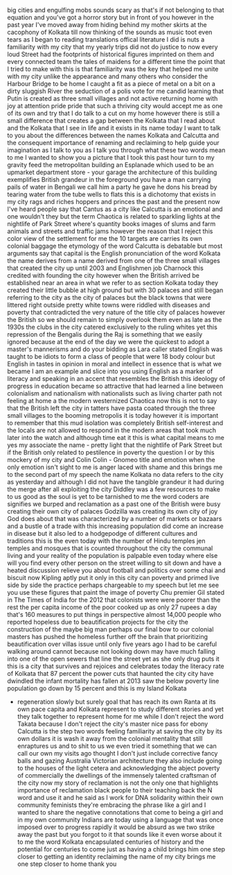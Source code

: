 
big cities and engulfing mobs sounds
scary as that&#39;s if not belonging to that
equation and you&#39;ve got a horror story
but in front of you
however in the past year I&#39;ve moved away
from hiding behind my mother skirts at
the cacophony of Kolkata till now
thinking of the sounds as music toot
even tears as I began to reading
translations offical literature I did is
nuts a familiarity with my city that my
yearly trips did not do justice to now
every loud Street had the footprints of
historical figures imprinted on them and
every connected team the tales of
maidens for a different time the point
that I tried to make with this is that
familiarity was the key that helped me
unite with my city
unlike the appearance and many others
who consider the Harbour Bridge to be
home I caught a fit as a piece of metal
on a bit on a dirty sluggish River the
seduction of a polis vote for me candid
learning that Putin is created as three
small villages and not active returning
home with joy at attention pride pride
that such a thriving city would accept
me as one of its own and try that I do
talk to a cut on my home however there
is still a small difference that creates
a gap between the Kolkata that I read
about and the Kolkata that I see in
life and it exists in its name today I
want to talk to you about the
differences between the names Kolkata
and Calcutta and the consequent
importance of renaming and reclaiming to
help guide your imagination as I talk to
you as I talk you through what these two
words mean to me I wanted to show you a
picture that I took this past hour
turn to my gravity feed the metropolitan
building an Esplanade which used to be
an upmarket department store - your
garage the architecture of this building
exemplifies British grandeur in the
foreground you have a man carrying pails
of water in Bengali we call him a party
he gave he dons his bread by tearing
water from the tube wells to flats
this is a dichotomy that exists in my
city
rags and riches hoppers and princes the
past and the present now I&#39;ve heard
people say that Cantus as a city like
Calcutta is an emotional and one
wouldn&#39;t they
but the term Chaotica is related to
sparkling lights at the nightlife of
Park Street where&#39;s quantity books
images of slums and farm animals and
streets and traffic jams however the
reason that I reject this color view of
the settlement
for me the 10 targets are carries its
own colonial baggage the etymology of
the word Calcutta is debatable but most
arguments say that capital is the
English pronunciation of the word
Kolkata the name derives from a name
derived from one of the three small
villages that created the city up until
2003 and Englishmen job Charnock this
credited with founding the city however
when the British arrived be established
near an area in what we refer to as
section Kolkata today they created their
little bubble at high ground but with 30
palaces and still began referring to the
city as the city of palaces but the
black towns that were littered right
outside pretty white towns were riddled
with diseases and poverty that
contradicted the very nature of the
title city of palaces however the
British so we should remain to simply
overlook them even as late as the 1930s
the clubs in the city catered
exclusively to the ruling whites yet
this repression of the Bengalis during
the Raj is something that we easily
ignored because at the end of the day we
were the quickest to adopt a master&#39;s
mannerisms and do your bidding as Lara
caller stated English was taught to be
idiots to form a class of people that
were 18 body colour but English in
tastes in opinion in moral and intellect
in essence that is what we became I am
an example
and slice into you using English as a
marker of literacy and speaking in an
accent that resembles the British this
ideology of progress in education became
so attractive that had learned a line
between colonialism and nationalism with
nationalists such as living charter path
not feeling at home a the modern
westernized Chaotica
now this is not to say that the British
left the city in tatters have pasta
coated through the three small villages
to the booming metropolis it is today
however it is important to remember that
this mud isolation was completely
British self-interest and the locals are
not allowed to respond in the modern
areas that took much later into the
watch and although time eat it this is
what capital means to me yes my
associate the name - pretty light that
the nightlife of Park Street but if the
British only related to pestilence in
poverty the question I or by this
mockery of my city and Colin Colin -
Gnomeo title and emotion when the only
emotion isn&#39;t sight to me is anger laced
with shame and this brings me to the
second part of my speech the name
Kolkata no data refers to the city as
yesterday and although I did not have
the tangible grandeur it had during the
merge after all exploiting the city
Diddley was a few resources to make to
us good as the soul is yet to be
tarnished
to me the word coders are signifies
we burped and reclamation as a past one
of the British were busy creating their
own city of palaces Godzilla was
creating its own city of joy
God does about that was characterized by
a number of markets or bazaars and a
bustle of a trade with this increasing
population did come an increase in
disease but it also led to a hodgepodge
of different cultures and traditions
this is the even today with the number
of Hindu temples jen temples and mosques
that is counted throughout the city the
communal living and your reality of the
population is palpable even today where
else will you find every other person on
the street willing to sit down and have
a heated discussion relieve you about
football and politics over some chai and
biscuit now Kipling aptly put it only in
this city can poverty and primed live
side by side the practice perhaps
chargeable to my speech but let me see
you use these figures that paint the
image of poverty Chu premier Gil stated
in The Times of India for the 2012 that
colonists were were poorer than the rest
the per capita income of the poor cooked
up as only 27 rupees a day that&#39;s 160
measures to put things in perspective
almost 14,000 people who reported
hopeless due to beautification projects
for the city the construction of the
maybe big man perhaps our final bow to
our colonial masters has pushed the
homeless further off the brain that
prioritizing beautification over villas
issue until only five years ago I had to
be careful walking around
cannot because not looking down may have
much falling into one of the open sewers
that line the street yet as she only
drug puts it this is a city that
survives and rejoices and celebrates
today the literacy rate of Kolkata that
87 percent the power cuts that haunted
the city city have dwindled the infant
mortality has fallen at 2013 saw the
below poverty line population go down by
15 percent and this is my Island Kolkata
- regeneration slowly but surely goal
that has reach its own Ranta at its own
pace capita and Kolkata represent to
study different stories and yet they
talk together to represent home for me
while I don&#39;t reject the word Takata
because I don&#39;t reject the city&#39;s master
nice pass for ebony Calcutta is the step
two words feeling familiarity at saving
the city by its own dollars it is wash
it away from the colonial mentality that
still enraptures us and to shit to us we
even tried it something that we can call
our own my visits ago thought I don&#39;t
just include corrective fancy balls and
gazing Australia Victorian architecture
they also include going to the houses of
the light cetera and acknowledging the
abject poverty of commercially the
dwellings of the immensely talented
craftsman of the city now my story of
reclamation is not the only one that
highlights importance of reclamation
black people to their teaching back the
N word and use it
and he said as I work for DNA solidarity
within their own community feminists
they&#39;re embracing the phrase like a girl
and I wanted to share the negative
connotations that come to being a girl
and in my own community
Indians are today using a language that
was once imposed over to progress
rapidly it would be absurd as we two
strike away the past but you forgot to
it that sounds like it even worse about
it
to me the word Kolkata encapsulated
centuries of history and the potential
for centuries to come
just as having a child brings him one
step closer to getting an identity
reclaiming the name of my city brings me
one step closer to home thank you
